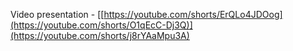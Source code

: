Video presentation - [[https://youtube.com/shorts/ErQLo4JDOog](https://youtube.com/shorts/O1qEcC-Dj3Q)](https://youtube.com/shorts/j8rYAaMpu3A)
